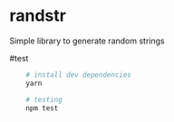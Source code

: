 # randstr
Simple library to generate random strings

#test
```sh
    # install dev dependencies
    yarn

    # testing
    npm test
```